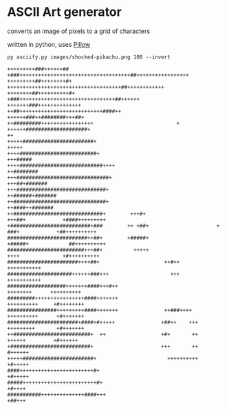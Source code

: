
ASCII Art generator
===================

converts an image of pixels to a grid of characters

written in python, uses [Pillow](https://pillow.readthedocs.io/en/stable/index.html)

`py asciify.py images/shocked-pikachu.png 100 --invert`

    +++++++++###++++++##             +###++++++++++++++++++++++++++++++++++++##+++++++++++++++++        
    +++++++++##++++++++#+               +++++++++++++++++++++++++++++++++++++##++++++++++++             
    ++++++++##++++++++++#+                 +###+++++++++++++++++++++++++++++++##++++++                  
    +++++++###++++++++++++++                 ++##+++++++++++++++++++++++++++####++                      
    ++++++###++########+++##+                   ++#########+++++++++++++++++                           +
    ++++++####################+                                                                       ++
    +++++#######################+                                                                  +++++
    ++++#########################+                                                              +++#####
    ++++###########################++++                                                       ++########
    +++##############################+                                                     +++##+#######
    +++#############################+                                                   ++######+#######
    ++##############################+                                                    ++####++#######
    ++#############################+        +++#+                       +++##+            +####+++++++++
    +##########################+###        ++ +##+                      +  ###+            +##++++++++++
    ##########################++##+        +#####+                      +#####+             ##++++++++++
    #########################+++##+          +++++                        ++++              +#++++++++++
    #######################++++##+                     ++#++                                 +++++++++++
    #####################++++++###+++                    +++                                 +++++++++++
    ###################+++++++####+++#++                                        ++++++++      ++++++++++
    #########++++++++++++++++####+++++++                                       ++++++++++     +#++++++++
    ################+++++++++####+++++++               ++###++++               ++++++++++      +#+++++++
    #######################+####+#+++++               +##++    +++             +++++++++       +#+++++++
    ++#########################+  ++                  +#+       ++               ++++++         +#++++++
    +##########################+                      +++       ++                               #++++++
    +++++#######################+                       ++++++++++                               +#+++++
    ####++++++++++++++++++++++++#+                                                               +#+++++
    #####++++++++++++++++++++++++#+                                                               +#++++
    ###########++++++++++++++####+++                                                              +##+++



